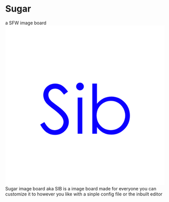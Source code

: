 # Sugar
a SFW image board
![logo](SIB.png)
Sugar image board aka SIB is a image board made for everyone
you can customize it to however you like with a sinple config file or the inbuilt editor
